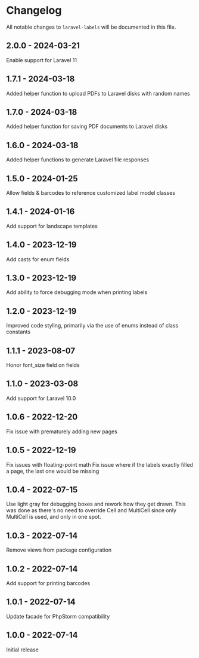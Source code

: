 # Changelog

All notable changes to `laravel-labels` will be documented in this file.

## 2.0.0 - 2024-03-21

Enable support for Laravel 11

## 1.7.1 - 2024-03-18

Added helper function to upload PDFs to Laravel disks with random names

## 1.7.0 - 2024-03-18

Added helper function for saving PDF documents to Laravel disks

## 1.6.0 - 2024-03-18

Added helper functions to generate Laravel file responses

## 1.5.0 - 2024-01-25

Allow fields & barcodes to reference customized label model classes

## 1.4.1 - 2024-01-16

Add support for landscape templates

## 1.4.0 - 2023-12-19

Add casts for enum fields

## 1.3.0 - 2023-12-19

Add ability to force debugging mode when printing labels

## 1.2.0 - 2023-12-19

Improved code styling, primarily via the use of enums instead of class constants

## 1.1.1 - 2023-08-07

Honor font_size field on fields

## 1.1.0 - 2023-03-08

Add support for Laravel 10.0

## 1.0.6 - 2022-12-20

Fix issue with prematurely adding new pages

## 1.0.5 - 2022-12-19

Fix issues with floating-point math
Fix issue where if the labels exactly filled a page, the last one would be missing

## 1.0.4 - 2022-07-15

Use light gray for debugging boxes and rework how they get drawn.
This was done as there's no need to override Cell and MultiCell since only MultiCell is used, and only in one spot.

## 1.0.3 - 2022-07-14

Remove views from package configuration

## 1.0.2 - 2022-07-14

Add support for printing barcodes

## 1.0.1 - 2022-07-14

Update facade for PhpStorm compatibility

## 1.0.0 - 2022-07-14

Initial release
